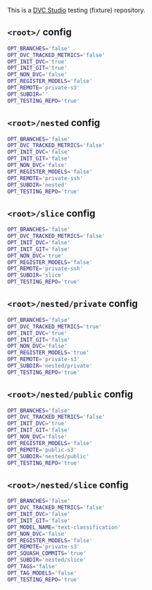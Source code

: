 This is a [DVC Studio](https://studio.iterative.ai) testing (fixture) repository.

## `<root>/` config

```bash
OPT_BRANCHES='false'
OPT_DVC_TRACKED_METRICS='false'
OPT_INIT_DVC='true'
OPT_INIT_GIT='true'
OPT_NON_DVC='false'
OPT_REGISTER_MODELS='false'
OPT_REMOTE='private-s3'
OPT_SUBDIR=''
OPT_TESTING_REPO='true'
```

## `<root>/nested` config

```bash
OPT_BRANCHES='false'
OPT_DVC_TRACKED_METRICS='false'
OPT_INIT_DVC='false'
OPT_INIT_GIT='false'
OPT_NON_DVC='false'
OPT_REGISTER_MODELS='false'
OPT_REMOTE='private-ssh'
OPT_SUBDIR='nested'
OPT_TESTING_REPO='true'
```

## `<root>/slice` config

```bash
OPT_BRANCHES='false'
OPT_DVC_TRACKED_METRICS='false'
OPT_INIT_DVC='false'
OPT_INIT_GIT='false'
OPT_NON_DVC='true'
OPT_REGISTER_MODELS='false'
OPT_REMOTE='private-ssh'
OPT_SUBDIR='slice'
OPT_TESTING_REPO='true'
```

## `<root>/nested/private` config

```bash
OPT_BRANCHES='false'
OPT_DVC_TRACKED_METRICS='true'
OPT_INIT_DVC='true'
OPT_INIT_GIT='false'
OPT_NON_DVC='false'
OPT_REGISTER_MODELS='true'
OPT_REMOTE='private-s3'
OPT_SUBDIR='nested/private'
OPT_TESTING_REPO='true'
```

## `<root>/nested/public` config

```bash
OPT_BRANCHES='false'
OPT_DVC_TRACKED_METRICS='false'
OPT_INIT_DVC='true'
OPT_INIT_GIT='false'
OPT_NON_DVC='false'
OPT_REGISTER_MODELS='false'
OPT_REMOTE='public-s3'
OPT_SUBDIR='nested/public'
OPT_TESTING_REPO='true'
```

## `<root>/nested/slice` config

```bash
OPT_BRANCHES='false'
OPT_DVC_TRACKED_METRICS='false'
OPT_INIT_DVC='false'
OPT_INIT_GIT='false'
OPT_MODEL_NAME='text-classification'
OPT_NON_DVC='false'
OPT_REGISTER_MODELS='false'
OPT_REMOTE='private-s3'
OPT_SQUASH_COMMITS='true'
OPT_SUBDIR='nested/slice'
OPT_TAGS='false'
OPT_TAG_MODELS='false'
OPT_TESTING_REPO='true'
```
